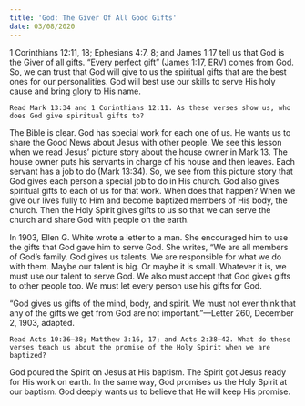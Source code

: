```yaml
---
title: 'God: The Giver Of All Good Gifts'
date: 03/08/2020
---
```


1 Corinthians 12:11, 18; Ephesians 4:7, 8; and James 1:17 tell us that God is the Giver of all gifts. “Every perfect gift” (James 1:17, ERV) comes from God. So, we can trust that God will give to us the spiritual gifts that are the best ones for our personalities. God will best use our skills to serve His holy cause and bring glory to His name.

`Read Mark 13:34 and 1 Corinthians 12:11. As these verses show us, who does God give spiritual gifts to?`

The Bible is clear. God has special work for each one of us. He wants us to share the Good News about Jesus with other people. We see this lesson when we read Jesus’ picture story about the house owner in Mark 13. The house owner puts his servants in charge of his house and then leaves. Each servant has a job to do (Mark 13:34). So, we see from this picture story that God gives each person a special job to do in His church. God also gives spiritual gifts to each of us for that work. When does that happen? When we give our lives fully to Him and become baptized members of His body, the church. Then the Holy Spirit gives gifts to us so that we can serve the church and share God with people on the earth.

In 1903, Ellen G. White wrote a letter to a man. She encouraged him to use the gifts that God gave him to serve God. She writes, “We are all members of God’s family. God gives us talents. We are responsible for what we do with them. Maybe our talent is big. Or maybe it is small. Whatever it is, we must use our talent to serve God. We also must accept that God gives gifts to other people too. We must let every person use his gifts for God.

“God gives us gifts of the mind, body, and spirit. We must not ever think that any of the gifts we get from God are not important.”—Letter 260, December 2, 1903, adapted.

`Read Acts 10:36–38; Matthew 3:16, 17; and Acts 2:38–42. What do these verses teach us about the promise of the Holy Spirit when we are baptized?`

God poured the Spirit on Jesus at His baptism. The Spirit got Jesus ready for His work on earth. In the same way, God promises us the Holy Spirit at our baptism. God deeply wants us to believe that He will keep His promise.
